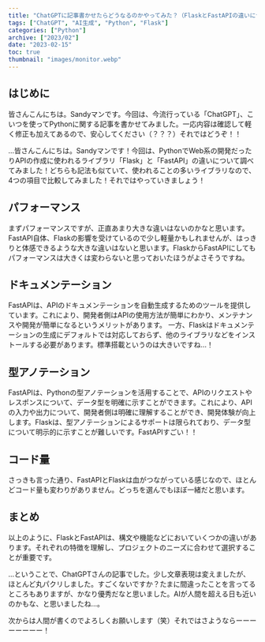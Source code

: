 ```yaml
---
title: "ChatGPTに記事書かせたらどうなるのかやってみた？（FlaskとFastAPIの違いについて特徴などを比較）"
tags: ["ChatGPT", "AI生成", "Python", "Flask"]
categories: ["Python"]
archive: ["2023/02"]
date: "2023-02-15"
toc: true
thumbnail: "images/monitor.webp"
---
```


## はじめに
皆さんこんにちは。Sandyマンです。今回は、今流行っている「ChatGPT」、こいつを使ってPythonに関する記事を書かせてみました。一応内容は確認して軽く修正も加えてあるので、安心してください（？？？）それではどうぞ！！



...皆さんこんにちは。Sandyマンです！今回は、PythonでWeb系の開発だったりAPIの作成に使われるライブラリ「Flask」と「FastAPI」の違いについて調べてみました！どちらも記法も似ていて、使われることの多いライブラリなので、4つの項目で比較してみました！それではやっていきましょう！

## パフォーマンス
まずパフォーマンスですが、正直あまり大きな違いはないのかなと思います。FastAPI自体、Flaskの影響を受けているので少し軽量かもしれませんが、はっきりと体感できるような大きな違いはないと思います。FlaskからFastAPIにしてもパフォーマンスは大きくは変わらないと思っておいたほうがよさそうですね。

## ドキュメンテーション
FastAPIは、APIのドキュメンテーションを自動生成するためのツールを提供しています。これにより、開発者側はAPIの使用方法が簡単にわかり、メンテナンスや開発が簡単になるというメリットがあります。
一方、Flaskはドキュメンテーションの生成にデフォルトでは対応しておらず、他のライブラリなどをインストールする必要があります。標準搭載というのは大きいですね...！

## 型アノテーション
FastAPIは、Pythonの型アノテーションを活用することで、APIのリクエストやレスポンスについて、データ型を明確に示すことができます。これにより、APIの入力や出力について、開発者側は明確に理解することができ、開発体験が向上します。Flaskは、型アノテーションによるサポートは限られており、データ型について明示的に示すことが難しいです。FastAPIすごい！！

## コード量
さっきも言った通り、FastAPIとFlaskは血がつながっている感じなので、ほとんどコード量も変わりがありません。どっちを選んでもほぼ一緒だと思います。

## まとめ
以上のように、FlaskとFastAPIは、構文や機能などにおいていくつかの違いがあります。それぞれの特徴を理解し、プロジェクトのニーズに合わせて選択することが重要です。

...ということで、ChatGPTさんの記事でした。少し文章表現は変えましたが、ほとんど丸パクリしました。すごくないですか？たまに間違ったことを言ってるところもありますが、かなり優秀だなと思いました。AIが人間を超える日も近いのかもな、と思いましたね...。

次からは人間が書くのでよろしくお願いします（笑）それではさようならーーーーーーーー！
